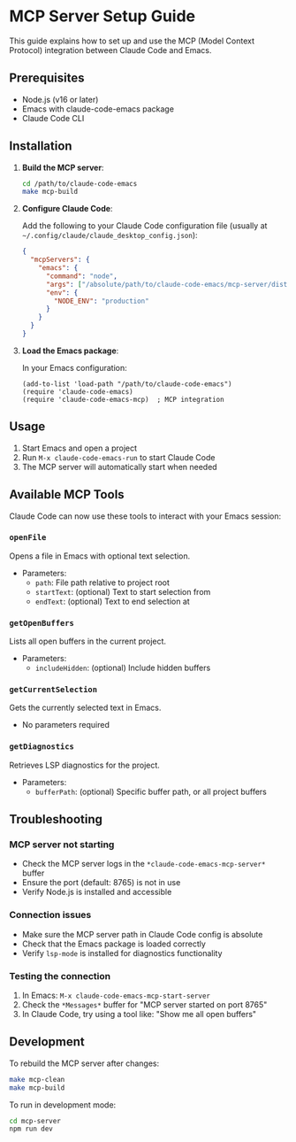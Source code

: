# MCP Server Setup Guide

This guide explains how to set up and use the MCP (Model Context Protocol) integration between Claude Code and Emacs.

## Prerequisites

- Node.js (v16 or later)
- Emacs with claude-code-emacs package
- Claude Code CLI

## Installation

1. **Build the MCP server**:
   ```bash
   cd /path/to/claude-code-emacs
   make mcp-build
   ```

2. **Configure Claude Code**:
   
   Add the following to your Claude Code configuration file (usually at `~/.config/claude/claude_desktop_config.json`):
   
   ```json
   {
     "mcpServers": {
       "emacs": {
         "command": "node",
         "args": ["/absolute/path/to/claude-code-emacs/mcp-server/dist/index.js"],
         "env": {
           "NODE_ENV": "production"
         }
       }
     }
   }
   ```

3. **Load the Emacs package**:
   
   In your Emacs configuration:
   ```elisp
   (add-to-list 'load-path "/path/to/claude-code-emacs")
   (require 'claude-code-emacs)
   (require 'claude-code-emacs-mcp)  ; MCP integration
   ```

## Usage

1. Start Emacs and open a project
2. Run `M-x claude-code-emacs-run` to start Claude Code
3. The MCP server will automatically start when needed

## Available MCP Tools

Claude Code can now use these tools to interact with your Emacs session:

### `openFile`
Opens a file in Emacs with optional text selection.
- Parameters:
  - `path`: File path relative to project root
  - `startText`: (optional) Text to start selection from
  - `endText`: (optional) Text to end selection at

### `getOpenBuffers`
Lists all open buffers in the current project.
- Parameters:
  - `includeHidden`: (optional) Include hidden buffers

### `getCurrentSelection`
Gets the currently selected text in Emacs.
- No parameters required

### `getDiagnostics`
Retrieves LSP diagnostics for the project.
- Parameters:
  - `bufferPath`: (optional) Specific buffer path, or all project buffers

## Troubleshooting

### MCP server not starting
- Check the MCP server logs in the `*claude-code-emacs-mcp-server*` buffer
- Ensure the port (default: 8765) is not in use
- Verify Node.js is installed and accessible

### Connection issues
- Make sure the MCP server path in Claude Code config is absolute
- Check that the Emacs package is loaded correctly
- Verify `lsp-mode` is installed for diagnostics functionality

### Testing the connection
1. In Emacs: `M-x claude-code-emacs-mcp-start-server`
2. Check the `*Messages*` buffer for "MCP server started on port 8765"
3. In Claude Code, try using a tool like: "Show me all open buffers"

## Development

To rebuild the MCP server after changes:
```bash
make mcp-clean
make mcp-build
```

To run in development mode:
```bash
cd mcp-server
npm run dev
```